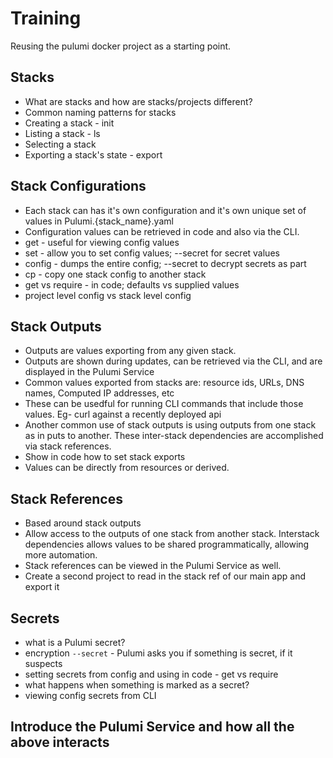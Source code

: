 # Training
Reusing the pulumi docker project as a starting point.

## Stacks
- What are stacks and how are stacks/projects different?
- Common naming patterns for stacks
- Creating a stack - init
- Listing a stack - ls
- Selecting a stack
- Exporting a stack's state - export

## Stack Configurations
- Each stack can has it's own configuration and it's own unique set of values in Pulumi.{stack_name}.yaml
- Configuration values can be retrieved in code and also via the CLI. 
- get - useful for viewing config values
- set - allow you to set config values; --secret for secret values
- config - dumps the entire config; --secret to decrypt secrets as part 
- cp - copy one stack config to another stack
- get vs require - in code; defaults vs supplied values
- project level config vs stack level config

## Stack Outputs
- Outputs are values exporting from any given stack.
- Outputs are shown during updates, can be retrieved via the CLI, and are displayed in the Pulumi Service
- Common values exported from stacks are: resource ids, URLs, DNS names, Computed IP addresses, etc
- These can be usedful for running CLI commands that include those values. Eg- curl against a recently deployed api
- Another common use of stack outputs is using outputs from one stack as in puts to another. These inter-stack dependencies are accomplished via stack references.
- Show in code how to set stack exports
- Values can be directly from resources or derived.

## Stack References
- Based around stack outputs
- Allow access to the outputs of one stack from another stack. Interstack dependencies allows values to be shared programmatically, allowing more automation.
- Stack references can be viewed in the Pulumi Service as well.
- Create a second project to read in the stack ref of our main app and export it

## Secrets
- what is a Pulumi secret?
- encryption `--secret` - Pulumi asks you if something is secret, if it suspects
- setting secrets from config and using in code - get vs require
- what happens when something is marked as a secret?
- viewing config secrets from CLI

## Introduce the Pulumi Service and how all the above interacts

